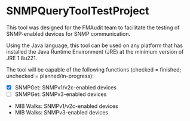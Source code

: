 # SNMPQueryToolTestProject

This tool was designed for the FMAudit team to facilitate the testing of SNMP-enabled devices for SNMP communication.

Using the Java language, this tool can be used on any platform that has installed the Java Runtime Environment (JRE)
  at the minimum version of JRE 1.8u221.
  
The tool will be capable of the following functions (checked = finished; unchecked = planned/in-progress):
- [X] SNMPGet: SNMPv1/v2c-enabled devices
- [ ] SNMPGet: SNMPv3-enabled devices
- MIB Walks: SNMPv1/v2c-enabled devices
- MIB Walks: SNMPv3-enabled devices
